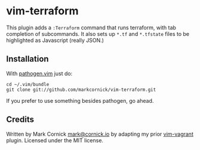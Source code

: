 # vim-terraform

This plugin adds a `:Terraform` command that runs terraform, with tab
completion of subcommands. It also sets up `*.tf` and `*.tfstate` files
to be highlighted as Javascript (really JSON.)

## Installation

With [pathogen.vim](https://github.com/tpope/vim-pathogen) just do:

    cd ~/.vim/bundle
    git clone git://github.com/markcornick/vim-terraform.git

If you prefer to use something besides pathogen, go ahead.

## Credits

Written by Mark Cornick <mark@cornick.io> by adapting my prior
[vim-vagrant](https://github.com/markcornick/vim-vagrant) plugin. Licensed
under the MIT license.
